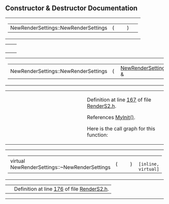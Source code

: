 ## Constructor & Destructor Documentation

<span id="e7a0f1af7aa4e8ae50e8bda79e68f045" class="anchor"></span>

<table class="mdTable" data-cellpadding="2" data-cellspacing="0">
<colgroup>
<col style="width: 100%" />
</colgroup>
<tbody>
<tr>
<td class="mdRow"><table data-cellpadding="0" data-cellspacing="0" data-border="0">
<tbody>
<tr>
<td class="md" data-nowrap="" data-valign="top">NewRenderSettings::NewRenderSettings</td>
<td class="md" data-valign="top">( </td>
<td class="mdname1" data-valign="top" data-nowrap=""></td>
<td class="md" data-valign="top"> ) </td>
<td class="md" data-nowrap=""></td>
</tr>
</tbody>
</table></td>
</tr>
</tbody>
</table>

|     |     |
|-----|-----|
|     |     |

<span id="a87a50db2c28abeae51334d425ecf199" class="anchor"></span>

<table class="mdTable" data-cellpadding="2" data-cellspacing="0">
<colgroup>
<col style="width: 100%" />
</colgroup>
<tbody>
<tr>
<td class="mdRow"><table data-cellpadding="0" data-cellspacing="0" data-border="0">
<tbody>
<tr>
<td class="md" data-nowrap="" data-valign="top">NewRenderSettings::NewRenderSettings</td>
<td class="md" data-valign="top">( </td>
<td class="md" data-nowrap="" data-valign="top"><a href="classNewRenderSettings.md" class="el">NewRenderSettings</a> &amp; </td>
<td class="mdname1" data-valign="top" data-nowrap=""><em>other</em></td>
<td class="md" data-valign="top"> ) </td>
<td class="md" data-nowrap=""><code> [inline]</code></td>
</tr>
</tbody>
</table></td>
</tr>
</tbody>
</table>

<table data-cellspacing="5" data-cellpadding="0" data-border="0">
<colgroup>
<col style="width: 50%" />
<col style="width: 50%" />
</colgroup>
<tbody>
<tr>
<td> </td>
<td><p>Definition at line <a href="RenderS2_8h-source.md#l00167" class="el">167</a> of file <a href="RenderS2_8h-source.md" class="el">RenderS2.h</a>.</p>
<p>References <a href="classNewRenderSettings.md#9d74f924ab10c32462e7f82ed5bd060f" class="el">MyInit()</a>.</p>
<p>Here is the call graph for this function:</p>
<span class="image placeholder" data-original-image-src="classNewRenderSettings_a87a50db2c28abeae51334d425ecf199_cgraph.gif" data-original-image-title="" data-border="0" usemap="#classNewRenderSettings_a87a50db2c28abeae51334d425ecf199_cgraph_map"></span></td>
</tr>
</tbody>
</table>

<span id="7c5a6905a76ab54343d66d3c246320e3" class="anchor"></span>

<table class="mdTable" data-cellpadding="2" data-cellspacing="0">
<colgroup>
<col style="width: 100%" />
</colgroup>
<tbody>
<tr>
<td class="mdRow"><table data-cellpadding="0" data-cellspacing="0" data-border="0">
<tbody>
<tr>
<td class="md" data-nowrap="" data-valign="top">virtual NewRenderSettings::~NewRenderSettings</td>
<td class="md" data-valign="top">( </td>
<td class="mdname1" data-valign="top" data-nowrap=""></td>
<td class="md" data-valign="top"> ) </td>
<td class="md" data-nowrap=""><code> [inline, virtual]</code></td>
</tr>
</tbody>
</table></td>
</tr>
</tbody>
</table>

|  |  |
|----|----|
|   | Definition at line <a href="RenderS2_8h-source.md#l00176" class="el">176</a> of file <a href="RenderS2_8h-source.md" class="el">RenderS2.h</a>. |

------------------------------------------------------------------------

